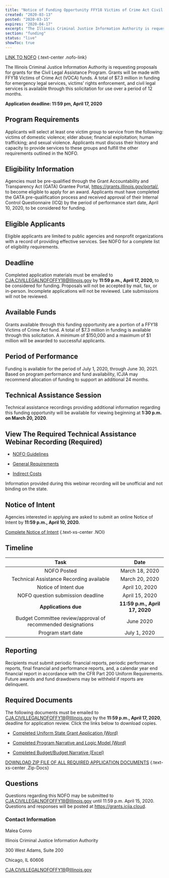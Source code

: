 ```yaml
---
title: "Notice of Funding Opportunity FFY18 Victims of Crime Act Civil Legal Assistance Program"
created: "2020-03-13"
posted: "2020-03-15"
expires: "2020-04-17"
excerpt: "The Illinois Criminal Justice Information Authority is requesting proposals for grants for the Civil Legal Assistance Program. Grants will be made with FFY18 Victims of Crime Act (VOCA) funds."
section: "funding"
status: "live"
showToc: true
---
```


<!-- # Notice of Funding Opportunity FFY18 Victims of Crime Act Civil Legal Assistance Program {.text-xs-center .CLS} -->

[LINK TO NOFO](CivilLegalServicesNOFO.pdf) {.text-center .nofo-link}

The Illinois Criminal Justice Information Authority is requesting proposals for grants for the Civil Legal Assistance Program. Grants will be made with FFY18 Victims of Crime Act (VOCA) funds. A total of \$7.3 million in funding for emergency legal services, victims’ rights enforcement, and civil legal services is available through this solicitation for use over a period of 12 months.

**Application deadline: 11:59 pm, April 17, 2020**

## Program Requirements

Applicants will select at least one victim group to service from the following: victims of domestic violence; elder abuse; financial exploitation; human trafficking; and sexual violence. Applicants must discuss their history and capacity to provide services to these groups and fulfill the other requirements outlined in the NOFO.

## Eligibility Information

Agencies must be pre-qualified through the Grant Accountability and Transparency Act (GATA) Grantee Portal, https://grants.illinois.gov/portal/, to become eligible to apply for an award. Applicants must have completed the GATA pre-qualification process and received approval of their Internal Control Questionnaire (ICQ) by the period of performance start date, April 10, 2020, to be considered for funding.

## Eligible Applicants

Eligible applicants are limited to public agencies and nonprofit organizations with a record of providing effective services. See NOFO for a complete list of eligibility requirements.

## Deadline

Completed application materials must be emailed to CJA.CIVILLEGALNOFOFFY18@Illinois.gov by **11:59 p.m., April 17, 2020,** to be considered for funding. Proposals will not be accepted by mail, fax, or in-person. Incomplete applications will not be reviewed. Late submissions will not be reviewed.

## Available Funds

Grants available through this funding opportunity are a portion of a FFY18 Victims of Crime Act fund. A total of $7.3 million in funding is available through this solicitation. A minimum of $150,000 and a maximum of \$1 million will be awarded to successful applicants.

## Period of Performance

Funding is available for the period of July 1, 2020, through June 30, 2021. Based on program performance and fund availability, ICJIA may recommend allocation of funding to support an additional 24 months.

## Technical Assistance Session

Technical assistance recordings providing additional information regarding this funding opportunity will be available for viewing beginning at **1:30 p.m. on March 20, 2020**.

## View The Required Technical Assistance Webinar Recording (Required)

- [NOFO Guidelines](https://youtu.be/trg8DIF3T2A)

- [General Requirements](https://www.youtube.com/watch?v=PBwekeMT5dk)

- [Indirect Costs](https://www.youtube.com/watch?v=4stkASoNY5w)

Information provided during this webinar recording will be unofficial and not binding on the state.

## Notice of Intent

Agencies interested in applying are asked to submit an online Notice of Intent by **11:59 p.m., April 10, 2020.**

[Complete Notice of Intent](https://icjia.az1.qualtrics.com/jfe/form/SV_eqGUu5zPBKofoLr) {.text-xs-center .NOI}

## Timeline

|                           **Task**                           |            **Date**            |
| :----------------------------------------------------------: | :----------------------------: |
|                         NOFO Posted                          |         March 18, 2020         |
|           Technical Assistance Recording available           |         March 20, 2020         |
|                     Notice of Intent due                     |         April 10, 2020         |
|              NOFO question submission deadline               |         April 15, 2020         |
|                     **Applications due**                     | **11:59 p.m., April 17, 2020** |
| Budget Committee review/approval of recommended designations |           June 2020            |
|                      Program start date                      |          July 1, 2020          |

## Reporting

Recipients must submit periodic financial reports, periodic performance reports, final financial and performance reports, and, a calendar year end financial report in accordance with the CFR Part 200 Uniform Requirements. Future awards and fund drawdowns may be withheld if reports are delinquent.

## Required Documents

The following documents must be emailed to CJA.CIVILLEGALNOFOFFY18@Illinois.gov by the **11:59 p.m., April 17, 2020**, deadline for application review. Click the links below to download copies.

- [Completed Uniform State Grant Application (Word)](NOFO.VOCA.CIVILLEGAL.APPLICATION.docx)
- [Completed Program Narrative and Logic Model (Word)](NOFO.VOCA.CIVILLEGAL.NARRATIVE.docx)

- [Completed Budget/Budget Narrative (Excel)](NOFO.VOCA.CIVILLEGAL.BUDGET.xlsx)

[DOWNLOAD ZIP FILE OF ALL REQUIRED APPLICATION DOCUMENTS](CivilLegalServicesZIP.zip.zip) {.text-xs-center .Zip-Docs}

## Questions

Questions regarding this NOFO may be submitted to CJA.CIVILLEGALNOFOFFY18@Illinois.gov until 11:59 p.m. April 15, 2020. Questions and responses will be posted at https://grants.icjia.cloud.

### Contact Information

Malea Conro

Illinois Criminal Justice Information Authority

300 West Adams, Suite 200

Chicago, IL 60606

CJA.CIVILLEGALNOFOFFY18@Illinois.gov

